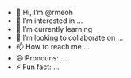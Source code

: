 - 👋 Hi, I’m @rmeoh
- 👀 I’m interested in ...
- 🌱 I’m currently learning 
- 💞️ I’m looking to collaborate on ...
- 📫 How to reach me ...
- 😄 Pronouns: ...
- ⚡ Fun fact: ...

<!---      
rmeoh/rmeoh is a ✨ special ✨ repository because its `README.md` (this file) appears on your GitHub profile.
You can click the Preview link to take a look at your changes.
--->
